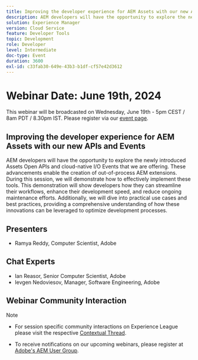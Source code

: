 ```yaml
---
title: Improving the developer experience for AEM Assets with our new APIs and Events
description: AEM developers will have the opportunity to explore the newly introduced Assets Open APIs and cloud-native I/O Events that we are offering. These advancements enable the creation of out-of-process AEM extensions. During this session, we will demonstrate how to effectively implement these tools. This demonstration will show developers how they can streamline their workflows, enhance their development speed, and reduce ongoing maintenance efforts. Additionally, we will dive into practical use cases and best practices, providing a comprehensive understanding of how these innovations can be leveraged to optimize development processes.
solution: Experience Manager
version: Cloud Service
feature: Developer Tools
topic: Development
role: Developer
level: Intermediate
doc-type: Event
duration: 3600
exl-id: c33fab30-649e-43b3-b1df-cf57e42d3612
---
```

# Webinar Date: June 19th, 2024

This webinar will be broadcasted on Wednesday, June 19th - 5pm CEST / 8am PDT / 8.30pm IST.
Please register via our [event page](https://adobe.ly/3wLRpdI). 

## Improving the developer experience for AEM Assets with our new APIs and Events

AEM developers will have the opportunity to explore the newly introduced Assets Open APIs and cloud-native I/O Events that we are offering. These advancements enable the creation of out-of-process AEM extensions. During this session, we will demonstrate how to effectively implement these tools. This demonstration will show developers how they can streamline their workflows, enhance their development speed, and reduce ongoing maintenance efforts. Additionally, we will dive into practical use cases and best practices, providing a comprehensive understanding of how these innovations can be leveraged to optimize development processes.

## Presenters

* Ramya Reddy, Computer Scientist, Adobe

## Chat Experts

* Ian Reasor, Senior Computer Scientist, Adobe
* Ievgen Nedoviesov, Manager, Software Engineering, Adobe

## Webinar Community Interaction

>[!NOTE]
> 
>* For session specific community interactions on Experience League please visit the respective [Contextual Thread](https://adobe.ly/3UQXwFO).
>
>* To receive notifications on our upcoming webinars, please register at [Adobe's AEM User Group](https://aem-augs.adobe.com/).
